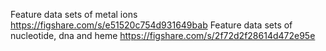 Feature data sets of metal ions https://figshare.com/s/e51520c754d931649bab
Feature data sets of nucleotide, dna and heme https://figshare.com/s/2f72d2f28614d472e95e
